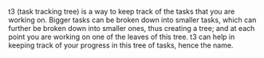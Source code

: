 t3 (task tracking tree) is a way to keep track of the tasks that you are working on. Bigger tasks can be broken down into smaller tasks, which can further be broken down into smaller ones, thus creating a tree; and at each point you are working on one of the leaves of this tree. t3 can help in keeping track of your progress in this tree of tasks, hence the name.
